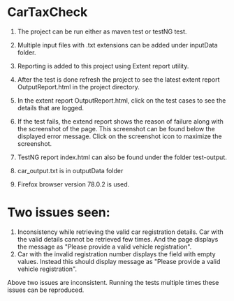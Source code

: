 # CarTaxCheck
1. The project can be run either as maven test or testNG test.
2. Multiple input files with .txt extensions can be added under inputData folder. 
3. Reporting is added to this project using Extent report utility. 
4. After the test is done refresh the project to see the latest extent report OutputReport.html in the project directory. 
5. In the extent report OutputReport.html, click on the test cases to see the details that are logged. 
6. If the test fails, the extend report shows the reason of failure along with the screenshot of the page. This screenshot can be found below the displayed error message. Click on the screenshot icon to maximize the screenshot. 

7. TestNG report index.html can also be found under the folder test-output. 
8. car_output.txt is in outputData folder
9. Firefox browser version 78.0.2 is used. 


# Two issues seen:
1. Inconsistency while retrieving the valid car registration details. Car with the valid details cannot be retrieved few times. And the page displays the message as "Please provide a valid vehicle registration".
2. Car with the invalid registration number displays the field with empty values. Instead this should display message as "Please provide a valid vehicle registration".

Above two issues are inconsistent. Running the tests multiple times these issues can be reproduced. 
